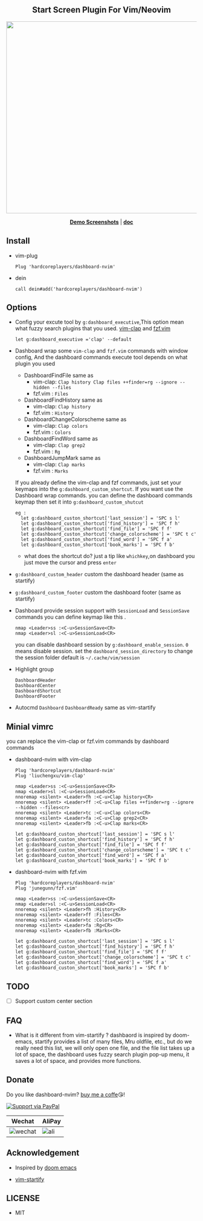 ## <div align="center"> Start Screen Plugin For Vim/Neovim </div>

<div align="center">
<img src="https://user-images.githubusercontent.com/41671631/84384273-4f71a400-ac20-11ea-8806-8052ed64f28b.png" width="704" height="507">
</div>

<p align="center">
  <b><a href="https://github.com/hardcoreplayers/dashboard-nvim/wiki">Demo Screenshots</a></b>
  |
  <b><a href="/doc/dashboard.txt">doc</a></b>
</p>

## Install

- vim-plug

  ```vim
  Plug 'hardcoreplayers/dashboard-nvim'
  ```

- dein

  ```vim
  call dein#add('hardcoreplayers/dashboard-nvim')
  ```

## Options

- Config your excute tool by `g:dashboard_executive`,This option mean what fuzzy
  search plugins that you used. [vim-clap](https://github.com/liuchengxu/vim-clap)
  and [fzf.vim](https://github.com/junegunn/fzf.vim)

  ```viml
  let g:dashboard_executive ='clap' --default
  ```

- Dashboard wrap some `vim-clap` and `fzf.vim` commands with window config, And
  the dashboard commands execute tool depends on what plugin you used

  - DashboardFindFile same as
    - vim-clap: `Clap history Clap files ++finder=rg --ignore --hidden --files`
    - fzf.vim : `Files`
  - DashboardFindHistory same as
    - vim-clap: `Clap history`
    - fzf.vim : `History`
  - DashboardChangeColorscheme same as
    - vim-clap: `Clap colors`
    - fzf.vim : `Colors`
  - DashboardFindWord same as
    - vim-clap: `Clap grep2`
    - fzf.vim : `Rg`
  - DashboardJumpMark same as
    - vim-clap: `Clap marks`
    - fzf.vim : `Marks`

  If you already define the vim-clap and fzf commands, just set your keymaps
  into the `g:dashboard_custom_shortcut`.
  If you want use the Dashboard wrap commands. you can define the dashboard
  commands keymap then set it into `g:dashboard_custom_shutcut`

  ```viml
  eg :
    let g:dashboard_custon_shortcut['last_session'] = 'SPC s l'
    let g:dashboard_custon_shortcut['find_history'] = 'SPC f h'
    let g:dashboard_custon_shortcut['find_file'] = 'SPC f f'
    let g:dashboard_custon_shortcut['change_colorscheme'] = 'SPC t c'
    let g:dashboard_custon_shortcut['find_word'] = 'SPC f a'
    let g:dashboard_custon_shortcut['book_marks'] = 'SPC f b'
  ```

  - what does the shortcut do? just a tip like `whichkey`,on dashboard you just
    move the cursor and press `enter`

- `g:dashboard_custom_header` custom the dashboard header (same as startify)

- `g:dashboard_custom_footer` custom the dashboard footer (same as startify)

- Dashboard provide session support with `SessionLoad` and `SessionSave`
  commands you can define keymap like this .
  ```viml
  nmap <Leader>ss :<C-u>SessionSave<CR>
  nmap <Leader>sl :<C-u>SessionLoad<CR>
  ```
  you can disable dashboard session by `g:dashboard_enable_session`. `0` means disable session.
  set the `dashboard_session_directory` to change the session folder
  default is `~/.cache/vim/session`
- Highlight group
  ```VimL
  DashboardHeader
  DashboardCenter
  DashboardShortcut
  DashboardFooter
  ```
- Autocmd `Dashboard` `DashboardReady` same as vim-startify

## Minial vimrc

you can replace the vim-clap or fzf.vim commands by dashboard commands

- dashboard-nvim with vim-clap

  ```viml
  Plug 'hardcoreplayers/dashboard-nvim'
  Plug 'liuchengxu/vim-clap'

  nmap <Leader>ss :<C-u>SessionSave<CR>
  nmap <Leader>sl :<C-u>SessionLoad<CR>
  nnoremap <silent> <Leader>fh :<C-u>Clap history<CR>
  nnoremap <silent> <Leader>ff :<C-u>Clap files ++finder=rg --ignore --hidden --files<cr>
  nnoremap <silent> <Leader>tc :<C-u>Clap colors<CR>
  nnoremap <silent> <Leader>fa :<C-u>Clap grep2<CR>
  nnoremap <silent> <Leader>fb :<C-u>Clap marks<CR>

  let g:dashboard_custon_shortcut['last_session'] = 'SPC s l'
  let g:dashboard_custon_shortcut['find_history'] = 'SPC f h'
  let g:dashboard_custon_shortcut['find_file'] = 'SPC f f'
  let g:dashboard_custon_shortcut['change_colorscheme'] = 'SPC t c'
  let g:dashboard_custon_shortcut['find_word'] = 'SPC f a'
  let g:dashboard_custon_shortcut['book_marks'] = 'SPC f b'
  ```

- dashboard-nvim with fzf.vim

  ```viml
  Plug 'hardcoreplayers/dashboard-nvim'
  Plug 'junegunn/fzf.vim'

  nmap <Leader>ss :<C-u>SessionSave<CR>
  nmap <Leader>sl :<C-u>SessionLoad<CR>
  nnoremap <silent> <Leader>fh :History<CR>
  nnoremap <silent> <Leader>ff :Files<CR>
  nnoremap <silent> <Leader>tc :Colors<CR>
  nnoremap <silent> <Leader>fa :Rg<CR>
  nnoremap <silent> <Leader>fb :Marks<CR>

  let g:dashboard_custon_shortcut['last_session'] = 'SPC s l'
  let g:dashboard_custon_shortcut['find_history'] = 'SPC f h'
  let g:dashboard_custon_shortcut['find_file'] = 'SPC f f'
  let g:dashboard_custon_shortcut['change_colorscheme'] = 'SPC t c'
  let g:dashboard_custon_shortcut['find_word'] = 'SPC f a'
  let g:dashboard_custon_shortcut['book_marks'] = 'SPC f b'
  ```

## TODO

- [ ] Support custom center section

## FAQ

- What is it different from vim-startify ?
  dashbaord is inspired by doom-emacs, startify provides a list of many files,
  Mru oldfile, etc., but do we really need this list, we will only open one file,
  and the file list takes up a lot of space, the dashboard uses fuzzy search plugin
  pop-up menu, it saves a lot of space, and provides more functions.

## Donate

Do you like dashboard-nvim? [buy me a coffe](https://salt.bountysource.com/teams/thinkvim-taigacute)😘!

[![Support via PayPal](https://cdn.rawgit.com/twolfson/paypal-github-button/1.0.0/dist/button.svg)](https://www.paypal.me/bobbyhub)

| Wechat                                                                                                          | AliPay                                                                                                       |
| --------------------------------------------------------------------------------------------------------------- | ------------------------------------------------------------------------------------------------------------ |
| ![wechat](https://user-images.githubusercontent.com/41671631/84404718-c8312a00-ac39-11ea-90d7-ee679fbb3705.png) | ![ali](https://user-images.githubusercontent.com/41671631/84403276-1a714b80-ac38-11ea-8607-8492df84e516.png) |

## Acknowledgement

- Inspired by [doom emacs](https://github.com/hlissner/doom-emacs)

- [vim-startify](https://github.com/mhinz/vim-startify)

## LICENSE

- MIT
